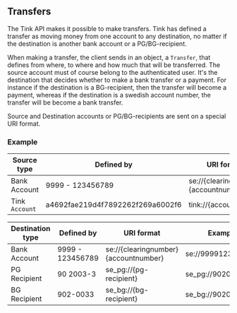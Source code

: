 ## Transfers

The Tink API makes it possible to make transfers. Tink has defined a transfer as moving money from one account to any destination, no matter if the destination is another bank account or a PG/BG-recipient. 

When making a transfer, the client sends in an object, a <code>Transfer</code>, that defines from where, to where and how much that will be transferred. The source account must of course belong to the authenticated user. It's the destination that decides whether to make a bank transfer or a payment. For instance if the destination is a BG-recipient, then the transfer will become a payment, whereas if the destination is a swedish account number, the transfer will be become a bank transfer.

Source and Destination accounts or PG/BG-recipients are sent on a special URI format. 

### Example

Source type | Defined by | URI format | Example
-------------- | ------ | ---------- | --------
Bank Account   | 9999 - 123456789 | se://{clearingnumber}{accountnumber} | se://9999123456789
Tink <code>Account</code>   | a4692fae219d4f7892262f269a6002f6 | tink://{account#id} | tink://a4692fae219d4f7892262f269a6002f6

Destination type | Defined by | URI format | Example
-------------- | ------ | ---------- | --------
Bank Account   | 9999 - 123456789 | se://{clearingnumber}{accountnumber} | se://9999123456789
PG Recipient   | 90 2003-3 | se_pg://{pg-recipient} | se_pg://9020033
BG Recipient   | 902-0033 | se_bg://{bg-recipient} | se_bg://9020033

